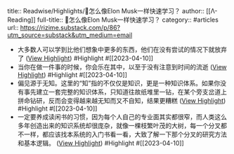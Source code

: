 title:: Readwise/Highlights/📐怎么像Elon Musk一样快速学习？
author:: [[Λ-Reading]]
full-title:: 📐怎么像Elon Musk一样快速学习？
category:: #articles
url:: https://rizime.substack.com/p/86?utm_source=substack&utm_medium=email

- 大多数人可以学到比他们想象中更多的东西，他们在没有尝试的情况下就放弃了 ([View Highlight](https://read.readwise.io/read/01gxkp3tpsbwxyawxyw2hhwdna)) #Highlight #[[2023-04-10]]
- 当你在做一件事的时候，你会乐在其中，以至于没有注意到时间的流逝 ([View Highlight](https://read.readwise.io/read/01gxkp42cjmzv19hcf7hpsakxr)) #Highlight #[[2023-04-10]]
- 偏见源于无知。这里的“知”指的不仅仅是知识，更是一种知识体系。如果你没有事先建立一套完整的知识体系，只知道往故纸堆里一钻，在某个旁支岔道上拼命钻研，反而会变得越来越无知而又不自知，结果更糟糕 ([View Highlight](https://read.readwise.io/read/01gxkp57t69w40eej684xj4m7g)) #Highlight #[[2023-04-10]]
- 一定要养成读闲书的习惯，因为每个人自己的专业面其实都很窄，而人类这么多年创造出来的知识系统却很庞杂，就像一棵枝繁叶茂的大树，每一个分叉都不一样，都应该找本系统的入门书看一看，大致了解一下那个分叉的研究方法和基本逻辑。 ([View Highlight](https://read.readwise.io/read/01gxkp5fd1spdah5393jdc4y1b)) #Highlight #[[2023-04-10]]